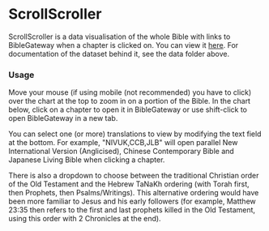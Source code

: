 # ScrollScroller 
ScrollScroller is a data visualisation of the whole Bible with links to BibleGateway when a chapter is clicked on. You can view it [here](https://yclicc.github.io/scrollscroller/). For documentation of the dataset behind it, see the data folder above.

### Usage
Move your mouse (if using mobile (not recommended) you have to click) over the chart at the top to zoom in on a portion of the Bible. In the chart below, click on a chapter to open it in BibleGateway or use shift-click to open BibleGateway in a new tab. 

You can select one (or more) translations to view by modifying the text field at the bottom. For example, "NIVUK,CCB,JLB" will open parallel New International Version (Anglicised), Chinese Contemporary Bible and Japanese Living Bible when clicking a chapter. 

There is also a dropdown to choose between the traditional Christian order of the Old Testament and the Hebrew TaNaKh ordering (with Torah first, then Prophets, then Psalms/Writings). This alternative ordering would have been more familiar to Jesus and his early followers (for example, Matthew 23:35 then refers to the first and last prophets killed in the Old Testament, using this order with 2 Chronicles at the end).
